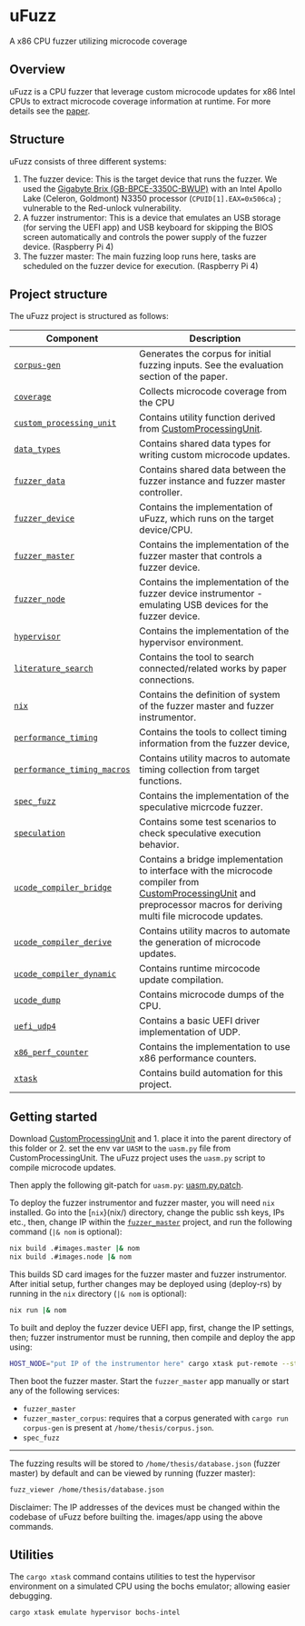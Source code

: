 # uFuzz
A x86 CPU fuzzer utilizing microcode coverage

## Overview
uFuzz is a CPU fuzzer that leverage custom microcode updates for x86 Intel
CPUs to extract microcode coverage information at runtime. For more details
see the [paper](xxx).

## Structure
uFuzz consists of three different systems:
1. The fuzzer device: This is the target device that runs the fuzzer. We used the [Gigabyte Brix (GB-BPCE-3350C-BWUP)](https://www.gigabyte.com/de/Mini-PcBarebone/GB-BPCE-3350C-rev-10) with an Intel Apollo Lake (Celeron, Goldmont) N3350 processor (`CPUID[1].EAX=0x506ca`) ; vulnerable to the Red-unlock vulnerability.
2. A fuzzer instrumentor: This is a device that emulates an USB storage (for serving the UEFI app) and USB keyboard for skipping the BIOS screen automatically and controls the power supply of the fuzzer device. (Raspberry Pi 4)
3. The fuzzer master: The main fuzzing loop runs here, tasks are scheduled on the fuzzer device for execution. (Raspberry Pi 4)

## Project structure
The uFuzz project is structured as follows:

Component       | Description
--------------- | -----------
[`corpus-gen`](corpus-gen/) | Generates the corpus for initial fuzzing inputs. See the evaluation section of the paper. 
[`coverage`](coverage/) | Collects microcode coverage from the CPU
[`custom_processing_unit`](custom_processing_unit/) | Contains utility function derived from [CustomProcessingUnit](https://github.com/pietroborrello/CustomProcessingUnit).
[`data_types`](data_types/) | Contains shared data types for writing custom microcode updates.
[`fuzzer_data`](fuzzer_data/) | Contains shared data between the fuzzer instance and fuzzer master controller.
[`fuzzer_device`](fuzzer_device/) | Contains the implementation of uFuzz, which runs on the target device/CPU.
[`fuzzer_master`](fuzzer_master/) | Contains the implementation of the fuzzer master that controls a fuzzer device.
[`fuzzer_node`](fuzzer_node/) | Contains the implementation of the fuzzer device instrumentor - emulating USB devices for the fuzzer device.
[`hypervisor`](hypervisor/) | Contains the implementation of the hypervisor environment.
[`literature_search`](literature_search/) | Contains the tool to search connected/related works by paper connections.
[`nix`](nix/) | Contains the definition of system of the fuzzer master and fuzzer instrumentor.
[`performance_timing`](performance_timing/) | Contains the tools to collect timing information from the fuzzer device,
[`performance_timing_macros`](performance_timing_macros/) | Contains utility macros to automate timing collection from target functions.
[`spec_fuzz`](spec_fuzz/) | Contains the implementation of the speculative micrcode fuzzer.
[`speculation`](speculation_x86/) | Contains some test scenarios to check speculative execution behavior.
[`ucode_compiler_bridge`](ucode_compiler_bridge/) | Contains a bridge implementation to interface with the microcode compiler from [CustomProcessingUnit](https://github.com/pietroborrello/CustomProcessingUnit) and preprocessor macros for deriving multi file microcode updates.
[`ucode_compiler_derive`](ucode_compiler_derive/)| Contains utility macros to automate the generation of microcode updates.
[`ucode_compiler_dynamic`](ucode_compiler_dynamic/) | Contains runtime mircocode update compilation.
[`ucode_dump`](ucode_dump/) | Contains microcode dumps of the CPU.
[`uefi_udp4`](uefi_udp4/) | Contains a basic UEFI driver implementation of UDP.
[`x86_perf_counter`](x86_perf_counter/) | Contains the implementation to use x86 performance counters. 
[`xtask`](xtask/) | Contains build automation for this project.

## Getting started
Download [CustomProcessingUnit](https://github.com/pietroborrello/CustomProcessingUnit) and 1. place it into the parent directory of this folder or 2. set the env var `UASM` to the
`uasm.py` file from CustomProcessingUnit. The uFuzz project uses the `uasm.py` script to compile microcode updates.

Then apply the following git-patch for `uasm.py`: [uasm.py.patch](ucode_compiler_bridge/uasm.py.patch).

To deploy the fuzzer instrumentor and fuzzer master, you will need `nix` installed.
Go into the [`nix`}(nix/) directory, change the public ssh keys, IPs etc., then, change IP within the [`fuzzer_master`](fuzzer_master/) project,
and run the following command (`|& nom` is optional):
```bash
nix build .#images.master |& nom
nix build .#images.node |& nom
```
This builds SD card images for the fuzzer master and fuzzer instrumentor. After initial setup,
further changes may be deployed using (deploy-rs) by running in the `nix` directory (`|& nom` is optional):
```bash
nix run |& nom
```

To built and deploy the fuzzer device UEFI app, first, change the IP settings, then; fuzzer instrumentor must be running, then
compile and deploy the app using:
```bash
HOST_NODE="put IP of the instrumentor here" cargo xtask put-remote --startup fuzzer_device
```

Then boot the fuzzer master. Start the `fuzzer_master` app manually or start any of the following services:
- `fuzzer_master`
- `fuzzer_master_corpus`: requires that a corpus generated with `cargo run corpus-gen` is present at `/home/thesis/corpus.json`.
- `spec_fuzz`

---

The fuzzing results will be stored to `/home/thesis/database.json` (fuzzer master) by default
and can be viewed by running (fuzzer master):
```bash
fuzz_viewer /home/thesis/database.json
```

Disclaimer: The IP addresses of the devices must be changed within the codebase of uFuzz before builting the.
images/app using the above commands.

## Utilities
The `cargo xtask` command contains utilities to test the hypervisor environment on a simulated
CPU using the bochs emulator; allowing easier debugging.
```bash
cargo xtask emulate hypervisor bochs-intel
```